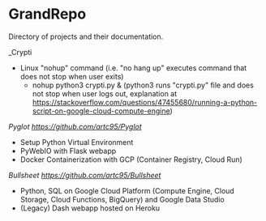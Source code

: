 # GrandRepo
Directory of projects and their documentation.

_Crypti
- Linux "nohup" command (i.e. "no hang up" executes command that does not stop when user exits)
  - nohup python3 crypti.py & 
  (python3 runs "crypti.py" file and does not stop when user logs out, explanation at https://stackoverflow.com/questions/47455680/running-a-python-script-on-google-cloud-compute-engine)

_Pyglot https://github.com/artc95/Pyglot_
- Setup Python Virtual Environment
- PyWebIO with Flask webapp
- Docker Containerization with GCP (Container Registry, Cloud Run)

_Bullsheet https://github.com/artc95/Bullsheet_
- Python, SQL on Google Cloud Platform (Compute Engine, Cloud Storage, Cloud Functions, BigQuery) and Google Data Studio
- (Legacy) Dash webapp hosted on Heroku

